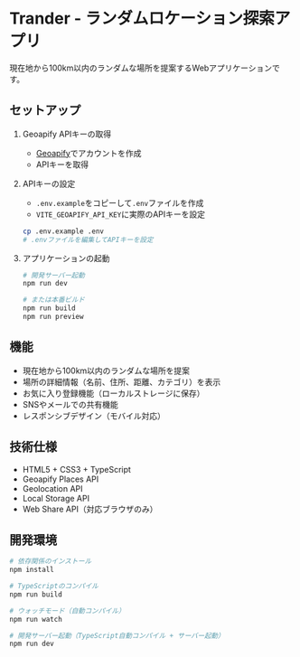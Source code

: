 # Trander - ランダムロケーション探索アプリ

現在地から100km以内のランダムな場所を提案するWebアプリケーションです。

## セットアップ

1. Geoapify APIキーの取得
   - [Geoapify](https://www.geoapify.com/)でアカウントを作成
   - APIキーを取得

2. APIキーの設定
   - `.env.example`をコピーして`.env`ファイルを作成
   - `VITE_GEOAPIFY_API_KEY`に実際のAPIキーを設定
   ```bash
   cp .env.example .env
   # .envファイルを編集してAPIキーを設定
   ```

3. アプリケーションの起動
   ```bash
   # 開発サーバー起動
   npm run dev
   
   # または本番ビルド
   npm run build
   npm run preview
   ```

## 機能

- 現在地から100km以内のランダムな場所を提案
- 場所の詳細情報（名前、住所、距離、カテゴリ）を表示
- お気に入り登録機能（ローカルストレージに保存）
- SNSやメールでの共有機能
- レスポンシブデザイン（モバイル対応）

## 技術仕様

- HTML5 + CSS3 + TypeScript
- Geoapify Places API
- Geolocation API
- Local Storage API
- Web Share API（対応ブラウザのみ）

## 開発環境

```bash
# 依存関係のインストール
npm install

# TypeScriptのコンパイル
npm run build

# ウォッチモード（自動コンパイル）
npm run watch

# 開発サーバー起動（TypeScript自動コンパイル + サーバー起動）
npm run dev
```